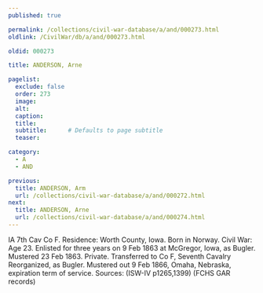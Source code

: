 ```yaml
---
published: true

permalink: /collections/civil-war-database/a/and/000273.html
oldlink: /CivilWar/db/a/and/000273.html

oldid: 000273

title: ANDERSON, Arne

pagelist:
  exclude: false
  order: 273
  image: 
  alt:
  caption:
  title:
  subtitle:      # Defaults to page subtitle
  teaser:

category: 
  - A 
  - AND

previous:
  title: ANDERSON, Arm
  url: /collections/civil-war-database/a/and/000272.html  
next:
  title: ANDERSON, Arne
  url: /collections/civil-war-database/a/and/000274.html   
---
```

IA 7th Cav Co F. Residence: Worth County, Iowa. Born in Norway. Civil War: Age 23. Enlisted for three years on 9 Feb 1863 at McGregor, Iowa, as Bugler. Mustered 23 Feb 1863. Private. Transferred to Co F, Seventh Cavalry Reorganized, as Bugler. Mustered out 9 Feb 1866, Omaha, Nebraska, expiration term of service. Sources: (ISW-IV p1265,1399) (FCHS GAR records)